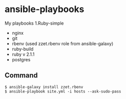 ansible-playbooks
=================

My playbooks
1.Ruby-simple
- nginx
- git
- rbenv (used zzet.rbenv role from ansible-galaxy)
- ruby-build
- ruby v 2.1.1
- postgres

## Command

```
$ ansible-galaxy install zzet.rbenv
$ ansible-playbook site.yml -i hosts --ask-sudo-pass
```

